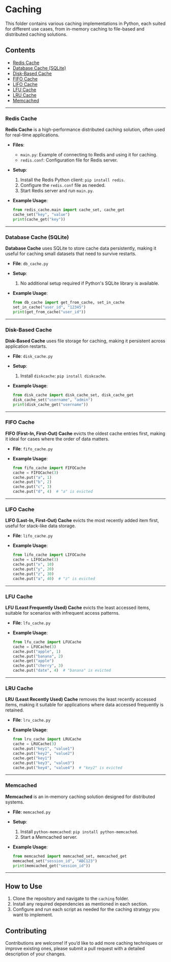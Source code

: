 # Caching

This folder contains various caching implementations in Python, each suited for different use cases, from in-memory caching to file-based and distributed caching solutions.

## Contents

- [Redis Cache](#redis-cache)
- [Database Cache (SQLite)](#database-cache-sqlite)
- [Disk-Based Cache](#disk-based-cache)
- [FIFO Cache](#fifo-cache)
- [LIFO Cache](#lifo-cache)
- [LFU Cache](#lfu-cache)
- [LRU Cache](#lru-cache)
- [Memcached](#memcached)

---

### Redis Cache

**Redis Cache** is a high-performance distributed caching solution, often used for real-time applications.

- **Files**:
  - `main.py`: Example of connecting to Redis and using it for caching.
  - `redis.conf`: Configuration file for Redis server.

- **Setup**:
  1. Install the Redis Python client: `pip install redis`.
  2. Configure the `redis.conf` file as needed.
  3. Start Redis server and run `main.py`.

- **Example Usage**:
  ```python
  from redis_cache.main import cache_set, cache_get
  cache_set("key", "value")
  print(cache_get("key"))
  ```

---

### Database Cache (SQLite)

**Database Cache** uses SQLite to store cache data persistently, making it useful for caching small datasets that need to survive restarts.

- **File**: `db_cache.py`
- **Setup**:
  1. No additional setup required if Python's SQLite library is available.
  
- **Example Usage**:
  ```python
  from db_cache import get_from_cache, set_in_cache
  set_in_cache("user_id", "12345")
  print(get_from_cache("user_id"))
  ```

---

### Disk-Based Cache

**Disk-Based Cache** uses file storage for caching, making it persistent across application restarts.

- **File**: `disk_cache.py`
- **Setup**:
  1. Install `diskcache`: `pip install diskcache`.

- **Example Usage**:
  ```python
  from disk_cache import disk_cache_set, disk_cache_get
  disk_cache_set("username", "admin")
  print(disk_cache_get("username"))
  ```

---

### FIFO Cache

**FIFO (First-In, First-Out) Cache** evicts the oldest cache entries first, making it ideal for cases where the order of data matters.

- **File**: `fifo_cache.py`

- **Example Usage**:
  ```python
  from fifo_cache import FIFOCache
  cache = FIFOCache(3)
  cache.put("a", 1)
  cache.put("b", 2)
  cache.put("c", 3)
  cache.put("d", 4)  # "a" is evicted
  ```

---

### LIFO Cache

**LIFO (Last-In, First-Out) Cache** evicts the most recently added item first, useful for stack-like data storage.

- **File**: `lifo_cache.py`

- **Example Usage**:
  ```python
  from lifo_cache import LIFOCache
  cache = LIFOCache(3)
  cache.put("x", 10)
  cache.put("y", 20)
  cache.put("z", 30)
  cache.put("a", 40)  # "z" is evicted
  ```

---

### LFU Cache

**LFU (Least Frequently Used) Cache** evicts the least accessed items, suitable for scenarios with infrequent access patterns.

- **File**: `lfu_cache.py`

- **Example Usage**:
  ```python
  from lfu_cache import LFUCache
  cache = LFUCache(3)
  cache.put("apple", 1)
  cache.put("banana", 2)
  cache.get("apple")
  cache.put("cherry", 3)
  cache.put("date", 4)  # "banana" is evicted
  ```

---

### LRU Cache

**LRU (Least Recently Used) Cache** removes the least recently accessed items, making it suitable for applications where data accessed frequently is retained.

- **File**: `lru_cache.py`

- **Example Usage**:
  ```python
  from lru_cache import LRUCache
  cache = LRUCache(3)
  cache.put("key1", "value1")
  cache.put("key2", "value2")
  cache.get("key1")
  cache.put("key3", "value3")
  cache.put("key4", "value4")  # "key2" is evicted
  ```

---

### Memcached

**Memcached** is an in-memory caching solution designed for distributed systems.

- **File**: `memcached.py`
- **Setup**:
  1. Install `python-memcached`: `pip install python-memcached`.
  2. Start a Memcached server.

- **Example Usage**:
  ```python
  from memcached import memcached_set, memcached_get
  memcached_set("session_id", "ABC123")
  print(memcached_get("session_id"))
  ```

---

## How to Use

1. Clone the repository and navigate to the `caching` folder.
2. Install any required dependencies as mentioned in each section.
3. Configure and run each script as needed for the caching strategy you want to implement.

## Contributing

Contributions are welcome! If you’d like to add more caching techniques or improve existing ones, please submit a pull request with a detailed description of your changes.
